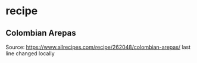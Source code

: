 # recipe
Colombian Arepas
----------------

Source: https://www.allrecipes.com/recipe/262048/colombian-arepas/
last line changed locally